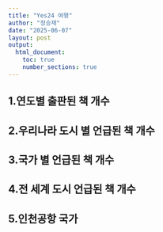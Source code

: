 ```yaml
---
title: "Yes24 여행"
author: "정승재"
date: "2025-06-07"
layout: post
output:
  html_document:
    toc: true
    number_sections: true
---
```

## 1.연도별 출판된 책 개수
## 2.우리나라 도시 별 언급된 책 개수
## 3.국가 별 언급된 책 개수
## 4.전 세계 도시 언급된 책 개수
## 5.인천공항 국가
